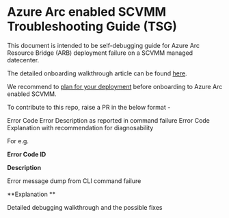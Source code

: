 # Azure Arc enabled SCVMM Troubleshooting Guide (TSG)

This document is intended to be self-debugging guide for Azure Arc Resource Bridge (ARB) deployment failure on a SCVMM managed datecenter.

The detailed onboarding walkthrough article can be found [here](https://learn.microsoft.com/en-us/azure/azure-arc/system-center-virtual-machine-manager/quickstart-connect-system-center-virtual-machine-manager-to-arc).

We recommend to [plan for your deployment](https://learn.microsoft.com/en-us/azure/azure-arc/system-center-virtual-machine-manager/support-matrix-for-system-center-virtual-machine-manager) before onboarding to Azure Arc enabled SCVMM.

To contribute to this repo, raise a PR in the below format -

Error Code
Error Description as reported in command failure
Error Code Explanation with recommendation for diagnosability


For e.g.

**Error Code ID** 

**Description**

Error message dump from CLI command failure

**Explanation **

Detailed debugging walkthrough and the possible fixes





